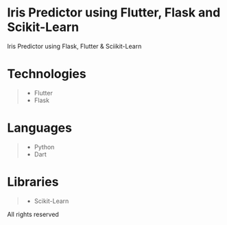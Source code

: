 # Iris Predictor using Flutter, Flask and Scikit-Learn

Iris Predictor using Flask, Flutter & Sciikit-Learn

# Technologies

>* Flutter
>* Flask

# Languages

>* Python
>* Dart

# Libraries

>* Scikit-Learn

All rights reserved
